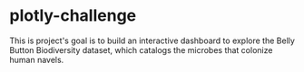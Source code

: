 # plotly-challenge
This is project's goal is to build an interactive dashboard to explore the Belly Button Biodiversity dataset, which catalogs the microbes that colonize human navels.
